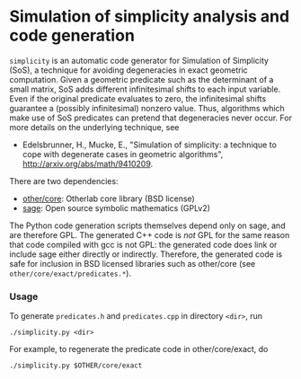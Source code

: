 Simulation of simplicity analysis and code generation
=====================================================

`simplicity` is an automatic code generator for Simulation of Simplicity (SoS), a technique for avoiding
degeneracies in exact geometric computation.  Given a geometric predicate such as the determinant of
a small matrix, SoS adds different infinitesimal shifts to each input variable.  Even if the original predicate
evaluates to zero, the infinitesimal shifts guarantee a (possibly infinitesimal) nonzero value.  Thus, algorithms
which make use of SoS predicates can pretend that degeneracies never occur.  For more details on the underlying technique, see

* Edelsbrunner, H., Mucke, E., "Simulation of simplicity: a technique to cope with degenerate cases in geometric algorithms",
  http://arxiv.org/abs/math/9410209.

There are two dependencies:

* [other/core](https://github.com/otherlab/core): Otherlab core library (BSD license)
* [sage](http://www.sagemath.org): Open source symbolic mathematics (GPLv2)

The Python code generation scripts themselves depend only on sage, and are therefore GPL.  The generated C++
code is *not* GPL for the same reason that code compiled with gcc is not GPL: the generated code does link or
include sage either directly or indirectly.  Therefore, the generated code is safe for inclusion in BSD licensed
libraries such as other/core (see `other/core/exact/predicates.*`).

### Usage

To generate `predicates.h` and `predicates.cpp` in directory `<dir>`, run

    ./simplicity.py <dir>

For example, to regenerate the predicate code in other/core/exact, do

    ./simplicity.py $OTHER/core/exact
